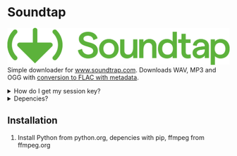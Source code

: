 # Soundtap
![Logo](logo2.png)
Simple downloader for www.soundtrap.com. Downloads WAV, MP3 and OGG with [conversion to FLAC with metadata](https://github.com/wwwawww/soundtap/wiki/Conversion-to-FLAC).

<details>
 <summary>How do I get my session key?</summary>
 Right Click -> Inspect Element -> Application/Storage -> Cookies -> Copy value of jb_SESSION to config.json
</details>
<details>
 <summary>Depencies?</summary>
 Cookiejar, datetime, requests, mutagen, tqdm, pydub
</details>

## Installation
1. Install Python from python.org, depencies with pip, ffmpeg from ffmpeg.org
